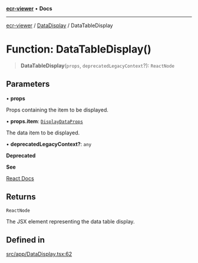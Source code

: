 [**ecr-viewer**](../../README.md) • **Docs**

***

[ecr-viewer](../../README.md) / [DataDisplay](../README.md) / DataTableDisplay

# Function: DataTableDisplay()

> **DataTableDisplay**(`props`, `deprecatedLegacyContext`?): `ReactNode`

## Parameters

• **props**

Props containing the item to be displayed.

• **props.item**: [`DisplayDataProps`](../interfaces/DisplayDataProps.md)

The data item to be displayed.

• **deprecatedLegacyContext?**: `any`

**Deprecated**

**See**

[React Docs](https://legacy.reactjs.org/docs/legacy-context.html#referencing-context-in-lifecycle-methods)

## Returns

`ReactNode`

The JSX element representing the data table display.

## Defined in

[src/app/DataDisplay.tsx:62](https://github.com/CDCgov/phdi/blob/55d1a87d29da9da2522ba2a73bc122cba666b133/containers/ecr-viewer/src/app/DataDisplay.tsx#L62)
